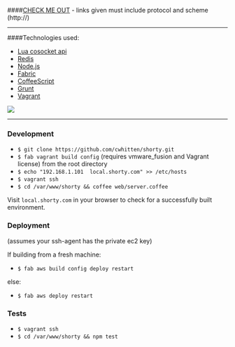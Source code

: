 ####[CHECK ME OUT](http://ec2-52-24-108-248.us-west-2.compute.amazonaws.com/) - links given must include protocol and scheme (http://)

---

####Technologies used:

- [Lua cosocket api](https://github.com/openresty/lua-nginx-module)
- [Redis](http://redis.io/)
- [Node.js](https://nodejs.org/)
- [Fabric](http://www.fabfile.org/)
- [CoffeeScript](http://coffeescript.org/)
- [Grunt](http://gruntjs.com/)
- [Vagrant](https://www.vagrantup.com/)

![](http://i.imgur.com/1XG2zIm.jpg)

---

### Development

- `$ git clone https://github.com/cwhitten/shorty.git`
- `$ fab vagrant build config` (requires vmware_fusion and Vagrant license) from the root directory
- `$ echo "192.168.1.101  local.shorty.com" >> /etc/hosts`
- `$ vagrant ssh`
- `$ cd /var/www/shorty && coffee web/server.coffee`

Visit `local.shorty.com` in your browser to check for a successfully built environment.

### Deployment

(assumes your ssh-agent has the private ec2 key)


If building from a fresh machine:

- `$ fab aws build config deploy restart`

else:

- `$ fab aws deploy restart`

### Tests

- `$ vagrant ssh`
- `$ cd /var/www/shorty && npm test`